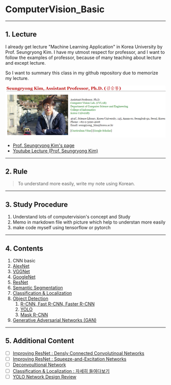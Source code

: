 # ComputerVision_Basic

------

## 1. Lecture

I already get lecture "Machine Learning Application" in Korea University by Prof. Seungryong Kim. I have my utmost respect for professor, and I want to follow the examples of professor, because of many teaching about lecture and except lecture.

So I want to summary this class in my github repository due to memorize my lecture.

<img src ="image/Prof.PNG">

- [Prof. Seungryong Kim's page](https://seungryong.github.io/)
- [Youtube Lecture (Prof. Seungryong Kim)](https://www.youtube.com/playlist?list=PLCNc54m6eBRWz3tmkBPJAIdkSn6vFhtgR)

------

## 2. Rule

> To understand more easily, write my note using Korean.

------

## 3. Study Procedure

1. Understand lots of computervision's concept and Study
2. Memo in markdown file with picture which help to understan more easily
3. make code myself using tensorflow or pytorch

------

## 4. Contents

1. CNN basic
2. [AlexNet](note/02_AlexNet.md)
3. [VGGNet](note/03_VGGNet.md)
4. [GoogleNet](note/04_GoogleNet.md)
5. [ResNet](note/05_ResNet.md)
6. [Semantic Segmentation](note/06_Semantic_Segmentation.md)
7. [Classification & Localization](note/07_Classification_Localization.md)
8. [Object Detection](note/08_Object_Detection.md)
   1. [R-CNN, Fast R-CNN, Faster R-CNN](note/08_Object_Detection(R-CNN_all).md)
   2. [YOLO](note/08_Object_Detection(YOLO).md)
   3. [Mask R-CNN](note/08_Object_Detection_instance_segmentation.md)
9. [Generative Adversarial Networks (GAN)](note/09_GAN.md)

------

## 5. Additional Content

- [ ] [Improving ResNet : Densly Connected Convolutinoal Networks](note/05_ResNet.md)
- [ ] [Improving ResNet : Squeeze-and-Excitation Networks](note/05_ResNet.md)
- [ ] [Deconvoultional Network](note/06_Semantic_Segmentation.md)
- [ ] [Classification & Localization : 자세히 들여다보기](note/07_Classification_Localization.md)
- [ ] [YOLO Network Design Review](note/08_Object_Detection(YOLO).md)